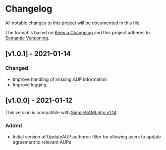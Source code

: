 # Changelog

All notable changes to this project will be documented in this file.

The format is based on [Keep a Changelog](https://keepachangelog.com/en/1.0.0/)
and this project adheres to [Semantic Versioning](https://semver.org/spec/v2.0.0.html).

## [v1.0.1] - 2021-01-14

### Changed

- Improve handling of missing AUP information
- Improve logging

## [v1.0.0] - 2021-01-12

This version is compatible with [SimpleSAMLphp v1.14](https://simplesamlphp.org/docs/1.14/simplesamlphp-changelog)

### Added

- Initial version of UpdateAUP authproc filter for allowing users to update agreement to relevant AUPs
